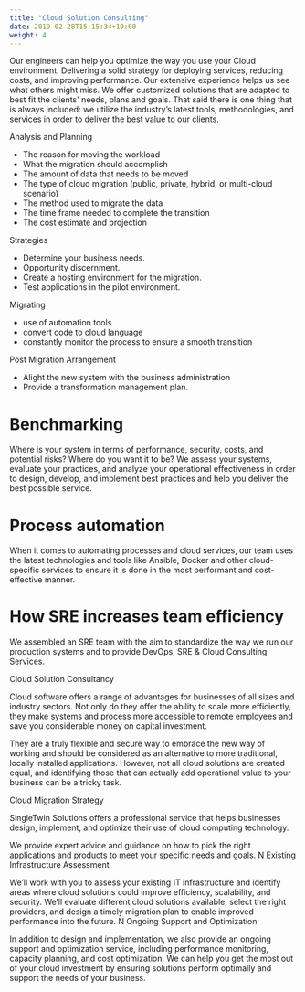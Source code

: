 ```yaml
---
title: "Cloud Solution Consulting"
date: 2019-02-28T15:15:34+10:00
weight: 4
---
```


Our engineers can help you optimize the way you use your Cloud environment. Delivering a solid strategy for deploying services, reducing costs, and improving performance. Our extensive experience helps us see what others might miss. We offer customized solutions that are adapted to best fit the clients' needs, plans and goals. That said there is one thing that is always included: we utilize the industry’s latest tools, methodologies, and services in order to deliver the best value to our clients. 

Analysis and Planning
* The reason for moving the workload 
* What the migration should accomplish 
* The amount of data that needs to be moved 
* The type of cloud migration (public, private, hybrid, or multi-cloud scenario)
* The method used to migrate the data 
* The time frame needed to complete the transition 
* The cost estimate and projection 

Strategies
* Determine your business needs. 
* Opportunity discernment. 
* Create a hosting environment for the migration.
* Test applications in the pilot environment. 

 Migrating 
 * use of automation tools 
 * convert code to cloud language 
 * constantly monitor the process to ensure a smooth transition 

 Post Migration Arrangement 
 * Alight the new system with the business administration
 * Provide a transformation management plan.
 
 
# Benchmarking

Where is your system in terms of performance, security, costs, and potential risks? Where do you want it to be? We assess your systems, evaluate your practices, and analyze your operational effectiveness in order to design, develop, and implement best practices and help you deliver the best possible service.

# Process automation

When it comes to automating processes and cloud services, our team uses the latest technologies and tools like Ansible, Docker and other cloud-specific services to ensure it is done in the most performant and cost-effective manner.


# How SRE increases team efficiency

We assembled an SRE team with the aim to standardize the way we run our
production systems and to provide DevOps, SRE & Cloud Consulting Services. 



Cloud Solution Consultancy

Cloud software offers a range of advantages for businesses of all sizes and industry sectors. Not only do they offer the ability to scale more efficiently, they make systems and process more accessible to remote employees and save you considerable money on capital investment.

They are a truly flexible and secure way to embrace the new way of working and should be considered as an alternative to more traditional, locally installed applications. However, not all cloud solutions are created equal, and identifying those that can actually add operational value to your business can be a tricky task.



Cloud Migration Strategy

SingleTwin Solutions offers a professional service that helps businesses design, implement, and optimize their use of cloud computing technology.

We provide expert advice and guidance on how to pick the right applications and products to meet your specific needs and goals.
N
Existing Infrastructure Assessment

We’ll work with you to assess your existing IT infrastructure and identify areas where cloud solutions could improve efficiency, scalability, and security. We’ll evaluate different cloud solutions available, select the right providers, and design a timely migration plan to enable improved performance into the future.
N
Ongoing Support and Optimization

In addition to design and implementation, we also provide an ongoing support and optimization service, including performance monitoring, capacity planning, and cost optimization. We can help you get the most out of your cloud investment by ensuring solutions perform optimally and support the needs of your business.
